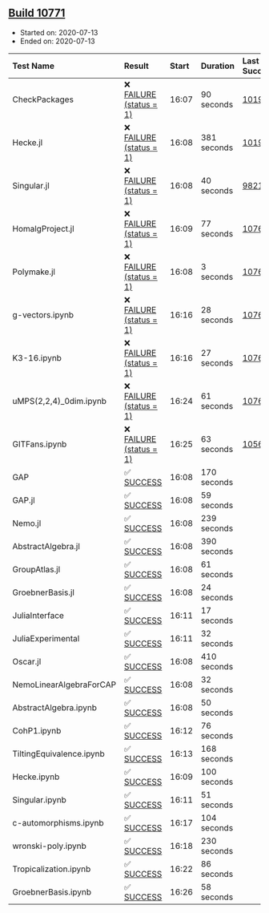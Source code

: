 ## [Build 10771](https://oscarci.mathematik.uni-kl.de/job/oscar/10771/)

* Started on: 2020-07-13
* Ended on: 2020-07-13

| Test Name    | Result | Start | Duration | Last Success | First Failure |
|:-------------|:-------|:------|:---------|:-------------|:--------------|
| CheckPackages | ❌ [FAILURE (status = 1)](https://oscarci.mathematik.uni-kl.de/job/oscar/10771/artifact/logs/build-10771/CheckPackages.log) | 16:07 | 90 seconds | [10197](https://oscarci.mathematik.uni-kl.de/job/oscar/10197/) | [10198](https://oscarci.mathematik.uni-kl.de/job/oscar/10198/) |
| Hecke.jl | ❌ [FAILURE (status = 1)](https://oscarci.mathematik.uni-kl.de/job/oscar/10771/artifact/logs/build-10771/Hecke.jl.log) | 16:08 | 381 seconds | [10197](https://oscarci.mathematik.uni-kl.de/job/oscar/10197/) | [10198](https://oscarci.mathematik.uni-kl.de/job/oscar/10198/) |
| Singular.jl | ❌ [FAILURE (status = 1)](https://oscarci.mathematik.uni-kl.de/job/oscar/10771/artifact/logs/build-10771/Singular.jl.log) | 16:08 | 40 seconds | [9821](https://oscarci.mathematik.uni-kl.de/job/oscar/9821/) | [9822](https://oscarci.mathematik.uni-kl.de/job/oscar/9822/) |
| HomalgProject.jl | ❌ [FAILURE (status = 1)](https://oscarci.mathematik.uni-kl.de/job/oscar/10771/artifact/logs/build-10771/HomalgProject.jl.log) | 16:09 | 77 seconds | [10765](https://oscarci.mathematik.uni-kl.de/job/oscar/10765/) | [10766](https://oscarci.mathematik.uni-kl.de/job/oscar/10766/) |
| Polymake.jl | ❌ [FAILURE (status = 1)](https://oscarci.mathematik.uni-kl.de/job/oscar/10771/artifact/logs/build-10771/Polymake.jl.log) | 16:08 | 3 seconds | [10769](https://oscarci.mathematik.uni-kl.de/job/oscar/10769/) | [10770](https://oscarci.mathematik.uni-kl.de/job/oscar/10770/) |
| g-vectors.ipynb | ❌ [FAILURE (status = 1)](https://oscarci.mathematik.uni-kl.de/job/oscar/10771/artifact/logs/build-10771/g-vectors.ipynb.log) | 16:16 | 28 seconds | [10769](https://oscarci.mathematik.uni-kl.de/job/oscar/10769/) | [10770](https://oscarci.mathematik.uni-kl.de/job/oscar/10770/) |
| K3-16.ipynb | ❌ [FAILURE (status = 1)](https://oscarci.mathematik.uni-kl.de/job/oscar/10771/artifact/logs/build-10771/K3-16.ipynb.log) | 16:16 | 27 seconds | [10769](https://oscarci.mathematik.uni-kl.de/job/oscar/10769/) | [10770](https://oscarci.mathematik.uni-kl.de/job/oscar/10770/) |
| uMPS(2,2,4)_0dim.ipynb | ❌ [FAILURE (status = 1)](https://oscarci.mathematik.uni-kl.de/job/oscar/10771/artifact/logs/build-10771/uMPS-2-2-4-_0dim.ipynb.log) | 16:24 | 61 seconds | [10765](https://oscarci.mathematik.uni-kl.de/job/oscar/10765/) | [10766](https://oscarci.mathematik.uni-kl.de/job/oscar/10766/) |
| GITFans.ipynb | ❌ [FAILURE (status = 1)](https://oscarci.mathematik.uni-kl.de/job/oscar/10771/artifact/logs/build-10771/GITFans.ipynb.log) | 16:25 | 63 seconds | [10566](https://oscarci.mathematik.uni-kl.de/job/oscar/10566/) | [10567](https://oscarci.mathematik.uni-kl.de/job/oscar/10567/) |
| GAP | ✅ [SUCCESS](https://oscarci.mathematik.uni-kl.de/job/oscar/10771/artifact/logs/build-10771/GAP.log) | 16:08 | 170 seconds |  |  |
| GAP.jl | ✅ [SUCCESS](https://oscarci.mathematik.uni-kl.de/job/oscar/10771/artifact/logs/build-10771/GAP.jl.log) | 16:08 | 59 seconds |  |  |
| Nemo.jl | ✅ [SUCCESS](https://oscarci.mathematik.uni-kl.de/job/oscar/10771/artifact/logs/build-10771/Nemo.jl.log) | 16:08 | 239 seconds |  |  |
| AbstractAlgebra.jl | ✅ [SUCCESS](https://oscarci.mathematik.uni-kl.de/job/oscar/10771/artifact/logs/build-10771/AbstractAlgebra.jl.log) | 16:08 | 390 seconds |  |  |
| GroupAtlas.jl | ✅ [SUCCESS](https://oscarci.mathematik.uni-kl.de/job/oscar/10771/artifact/logs/build-10771/GroupAtlas.jl.log) | 16:08 | 61 seconds |  |  |
| GroebnerBasis.jl | ✅ [SUCCESS](https://oscarci.mathematik.uni-kl.de/job/oscar/10771/artifact/logs/build-10771/GroebnerBasis.jl.log) | 16:08 | 24 seconds |  |  |
| JuliaInterface | ✅ [SUCCESS](https://oscarci.mathematik.uni-kl.de/job/oscar/10771/artifact/logs/build-10771/JuliaInterface.log) | 16:11 | 17 seconds |  |  |
| JuliaExperimental | ✅ [SUCCESS](https://oscarci.mathematik.uni-kl.de/job/oscar/10771/artifact/logs/build-10771/JuliaExperimental.log) | 16:11 | 32 seconds |  |  |
| Oscar.jl | ✅ [SUCCESS](https://oscarci.mathematik.uni-kl.de/job/oscar/10771/artifact/logs/build-10771/Oscar.jl.log) | 16:08 | 410 seconds |  |  |
| NemoLinearAlgebraForCAP | ✅ [SUCCESS](https://oscarci.mathematik.uni-kl.de/job/oscar/10771/artifact/logs/build-10771/NemoLinearAlgebraForCAP.log) | 16:08 | 32 seconds |  |  |
| AbstractAlgebra.ipynb | ✅ [SUCCESS](https://oscarci.mathematik.uni-kl.de/job/oscar/10771/artifact/logs/build-10771/AbstractAlgebra.ipynb.log) | 16:08 | 50 seconds |  |  |
| CohP1.ipynb | ✅ [SUCCESS](https://oscarci.mathematik.uni-kl.de/job/oscar/10771/artifact/logs/build-10771/CohP1.ipynb.log) | 16:12 | 76 seconds |  |  |
| TiltingEquivalence.ipynb | ✅ [SUCCESS](https://oscarci.mathematik.uni-kl.de/job/oscar/10771/artifact/logs/build-10771/TiltingEquivalence.ipynb.log) | 16:13 | 168 seconds |  |  |
| Hecke.ipynb | ✅ [SUCCESS](https://oscarci.mathematik.uni-kl.de/job/oscar/10771/artifact/logs/build-10771/Hecke.ipynb.log) | 16:09 | 100 seconds |  |  |
| Singular.ipynb | ✅ [SUCCESS](https://oscarci.mathematik.uni-kl.de/job/oscar/10771/artifact/logs/build-10771/Singular.ipynb.log) | 16:11 | 51 seconds |  |  |
| c-automorphisms.ipynb | ✅ [SUCCESS](https://oscarci.mathematik.uni-kl.de/job/oscar/10771/artifact/logs/build-10771/c-automorphisms.ipynb.log) | 16:17 | 104 seconds |  |  |
| wronski-poly.ipynb | ✅ [SUCCESS](https://oscarci.mathematik.uni-kl.de/job/oscar/10771/artifact/logs/build-10771/wronski-poly.ipynb.log) | 16:18 | 230 seconds |  |  |
| Tropicalization.ipynb | ✅ [SUCCESS](https://oscarci.mathematik.uni-kl.de/job/oscar/10771/artifact/logs/build-10771/Tropicalization.ipynb.log) | 16:22 | 86 seconds |  |  |
| GroebnerBasis.ipynb | ✅ [SUCCESS](https://oscarci.mathematik.uni-kl.de/job/oscar/10771/artifact/logs/build-10771/GroebnerBasis.ipynb.log) | 16:26 | 58 seconds |  |  |
